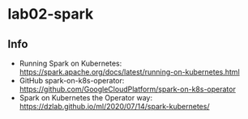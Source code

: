 # lab02-spark

## Info

* Running Spark on Kubernetes: https://spark.apache.org/docs/latest/running-on-kubernetes.html
* GitHub spark-on-k8s-operator: https://github.com/GoogleCloudPlatform/spark-on-k8s-operator
* Spark on Kubernetes the Operator way: https://dzlab.github.io/ml/2020/07/14/spark-kubernetes/
